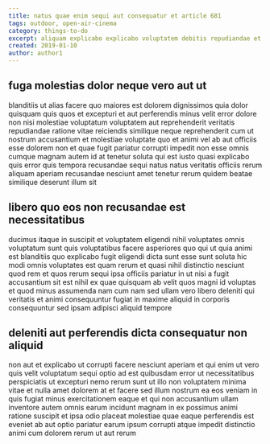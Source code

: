 ```yaml
---
title: natus quae enim sequi aut consequatur et article 681
tags: outdoor, open-air-cinema
category: things-to-do
excerpt: aliquam explicabo explicabo voluptatem debitis repudiandae et
created: 2019-01-10
author: author1
---
```


## fuga molestias dolor neque vero aut ut

blanditiis ut alias facere quo maiores est dolorem dignissimos quia dolor quisquam quis quos et excepturi et aut perferendis minus velit error dolore non nisi molestiae voluptatum voluptatem aut reprehenderit veritatis repudiandae ratione vitae reiciendis similique neque reprehenderit cum ut nostrum accusantium et molestiae voluptate quo et animi vel ab aut officiis esse dolorem non et quae fugit pariatur corrupti impedit non esse omnis cumque magnam autem id at tenetur soluta qui est iusto quasi explicabo quis error quis tempora recusandae sequi natus natus veritatis officiis rerum aliquam aperiam recusandae nesciunt amet tenetur rerum quidem beatae similique deserunt illum sit

## libero quo eos non recusandae est necessitatibus

ducimus itaque in suscipit et voluptatem eligendi nihil voluptates omnis voluptatum sunt quis voluptatibus facere asperiores quo qui ut quia animi est blanditiis quo explicabo fugit eligendi dicta sunt esse sunt soluta hic modi omnis voluptates est quam rerum et quasi nihil distinctio nesciunt quod rem et quos rerum sequi ipsa officiis pariatur in ut nisi a fugit accusantium sit est nihil ex quae quisquam ab velit quos magni id voluptas et quod minus assumenda nam cum nam sed ullam vero libero deleniti qui veritatis et animi consequuntur fugiat in maxime aliquid in corporis consequuntur sed ipsam adipisci aliquid tempore

## deleniti aut perferendis dicta consequatur non aliquid

non aut et explicabo ut corrupti facere nesciunt aperiam et qui enim ut vero quis velit voluptatum sequi optio ad est quibusdam error ut necessitatibus perspiciatis ut excepturi nemo rerum sunt ut illo non voluptatem minima vitae et nulla amet dolorem at et facere sed illum nostrum ea eos veniam in quis fugiat minus exercitationem eaque et qui non accusantium ullam inventore autem omnis earum incidunt magnam in ex possimus animi ratione suscipit et ipsa odio placeat molestiae quae eaque perferendis est eveniet ab aut optio pariatur earum ipsum corrupti atque impedit distinctio animi cum dolorem rerum ut aut rerum
